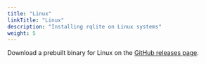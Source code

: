 ```yaml
---
title: "Linux"
linkTitle: "Linux"
description: "Installing rqlite on Linux systems"
weight: 5
---
```

Download a prebuilt binary for Linux on the [GitHub releases page](https://github.com/rqlite/rqlite/releases).
